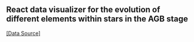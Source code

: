 ## React data visualizer for the evolution of different elements within stars in the AGB stage

[[Data Source]](http://193.204.1.214/modelli.pl)
